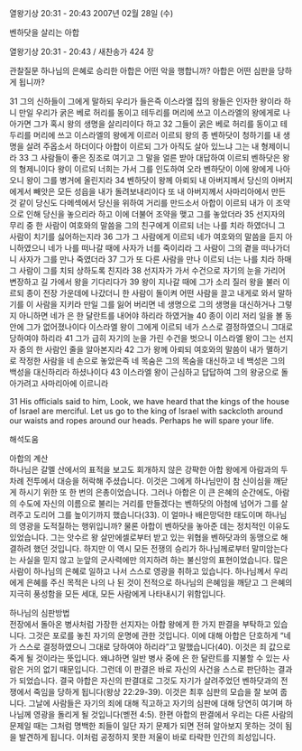 열왕기상 20:31 - 20:43 
2007년 02월 28일 (수)

벤하닷을 살리는 아합



열왕기상 20:31 - 20:43 / 새찬송가 424 장


관찰질문
하나님의 은혜로 승리한 아합은 어떤 악을 행합니까?
아합은 어떤 심판을 당하게 됩니까?

31 그의 신하들이 그에게 말하되 우리가 들은즉 이스라엘 집의 왕들은 인자한 왕이라 하니 만일 우리가 굵은 베로 허리를 동이고 테두리를 머리에 쓰고 이스라엘의 왕에게로 나아가면 그가 혹시 왕의 생명을 살리리이다 하고 32 그들이 굵은 베로 허리를 동이고 테두리를 머리에 쓰고 이스라엘의 왕에게 이르러 이르되 왕의 종 벤하닷이 청하기를 내 생명을 살려 주옵소서 하더이다 아합이 이르되 그가 아직도 살아 있느냐 그는 내 형제이니라 33 그 사람들이 좋은 징조로 여기고 그 말을 얼른 받아 대답하여 이르되 벤하닷은 왕의 형제니이다 왕이 이르되 너희는 가서 그를 인도하여 오라 벤하닷이 이에 왕에게 나아오니 왕이 그를 병거에 올린지라 34 벤하닷이 왕께 아뢰되 내 아버지께서 당신의 아버지에게서 빼앗은 모든 성읍을 내가 돌려보내리이다 또 내 아버지께서 사마리아에서 만든 것 같이 당신도 다메섹에서 당신을 위하여 거리를 만드소서 아합이 이르되 내가 이 조약으로 인해 당신을 놓으리라 하고 이에 더불어 조약을 맺고 그를 놓았더라 35 선지자의 무리 중 한 사람이 여호와의 말씀을 그의 친구에게 이르되 너는 나를 치라 하였더니 그 사람이 치기를 싫어하는지라 36 그가 그 사람에게 이르되 네가 여호와의 말씀을 듣지 아니하였으니 네가 나를 떠나갈 때에 사자가 너를 죽이리라 그 사람이 그의 곁을 떠나가더니 사자가 그를 만나 죽였더라 37 그가 또 다른 사람을 만나 이르되 너는 나를 치라 하매 그 사람이 그를 치되 상하도록 친지라 38 선지자가 가서 수건으로 자기의 눈을 가리어 변장하고 길 가에서 왕을 기다리다가 
39 왕이 지나갈 때에 그가 소리 질러 왕을 불러 이르되 종이 전장 가운데에 나갔더니 한 사람이 돌이켜 어떤 사람을 끌고 내게로 와서 말하기를 이 사람을 지키라 만일 그를 잃어 버리면 네 생명으로 그의 생명을 대신하거나 그렇지 아니하면 네가 은 한 달란트를 내어야 하리라 하였거늘 40 종이 이리 저리 일을 볼 동안에 그가 없어졌나이다 이스라엘 왕이 그에게 이르되 네가 스스로 결정하였으니 그대로 당하여야 하리라 41 그가 급히 자기의 눈을 가린 수건을 벗으니 이스라엘 왕이 그는 선지자 중의 한 사람인 줄을 알아본지라 42 그가 왕께 아뢰되 여호와의 말씀이 내가 멸하기로 작정한 사람을 네 손으로 놓았은즉 네 목숨은 그의 목숨을 대신하고 네 백성은 그의 백성을 대신하리라 하셨나이다 43 이스라엘 왕이 근심하고 답답하여 그의 왕궁으로 돌아가려고 사마리아에 이르니라 

31 His officials said to him, Look, we have heard that the kings of the house of Israel are merciful. Let us go to the king of Israel with sackcloth around our waists and ropes around our heads. Perhaps he will spare your life.

해석도움





아합의 계산  
하나님은 갈멜 산에서의 표적을 보고도 회개하지 않은 강퍅한 아합 왕에게 아람과의 두 차례 전투에서 대승을 허락해 주셨습니다. 이것은 그에게 하나님만이 참 신이심을 깨닫게 하시기 위한 또 한 번의 은총이었습니다. 그러나 아합은 이 큰 은혜의 순간에도, 아람의 수도에 자신의 이름으로 불리는 거리를 만들겠다는 벤하닷의 아첨에 넘어가 그를 살려주고 도리어 그를 높이기까지 했습니다(33). 이 얼마나 배은망덕한 태도이며 하나님의 영광을 도적질하는 행위입니까? 물론 아합이 벤하닷을 놓아준 데는 정치적인 이유도 있었습니다. 그는 앗수르 왕 살만에셀로부터 받고 있는 위협을 벤하닷과의 동맹으로 해결하려 했던 것입니다. 하지만 이 역시 모든 전쟁의 승리가 하나님께로부터 말미암는다는 사실을 믿지 않고 눈앞의 군사력에만 의지하려 하는 불신앙의 표현이었습니다. 많은 사람이 하나님의 은혜로 일하고 나서 스스로 영광을 취하고 있습니다. 하나님께서 우리에게 은혜를 주신 목적은 나의 나 된 것이 전적으로 하나님의 은혜임을 깨닫고 그 은혜의 지극히 풍성함을 모든 세대, 모든 사람에게 나타내시기 위함입니다.  

하나님의 심판방법  
전장에서 돌아온 병사처럼 가장한 선지자는 아합 왕에게 한 가지 판결을 부탁하고 있습니다. 그것은 포로를 놓친 자기의 운명에 관한 것입니다. 이에 대해 아합은 단호하게 “네가 스스로 결정하였으니 그대로 당하여야 하리라”고 말했습니다(40). 이것은 죄 값으로 죽게 될 것이라는 뜻입니다. 왜냐하면 일반 병사 중에 은 한 달란트를 지불할 수 있는 사람은 거의 없기 때문입니다. 그런데 이 판결은 바로 자신의 사건을 스스로 판단하는 결과가 되었습니다. 결국 아합은 자신의 판결대로 그것도 자기가 살려주었던 벤하닷과의 전쟁에서 죽임을 당하게 됩니다(왕상 22:29-39). 이것은 최후 심판의 모습을 잘 보여 줍니다. 그날에 사람들은 자기의 죄에 대해 직고하고 자기의 심판에 대해 당연히 여기며 하나님께 영광을 돌리게 될 것입니다(벧전 4:5). 한편 아합의 판결에서 우리는 다른 사람의 문제일 때는 그처럼 명백한 죄들이 일단 자기 문제가 되면 전혀 알아보지 못하는 것이 됨을 발견하게 됩니다. 이처럼 공정하지 못한 저울이 바로 타락한 인간의 죄성입니다.